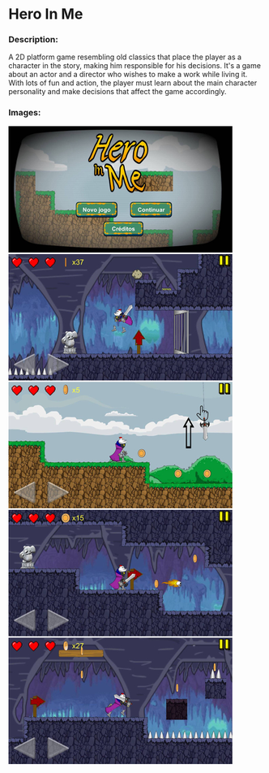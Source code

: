# Hero In Me
### Description:
A 2D platform game resembling old classics that place the player as a character in the story, making him responsible for his decisions. It's a game about an actor and a director who wishes to make a work while living it. With lots of fun and action, the player must learn about the main character personality and make decisions that affect the game accordingly.

### Images:

![Img0](/GitImages/0x0ss.jpg) ![Img1](/GitImages/0x1ss.jpg)
![Img2](/GitImages/0x2ss.jpg) ![Img3](/GitImages/0x3ss.jpg)
![Img4](/GitImages/0x4ss.jpg)